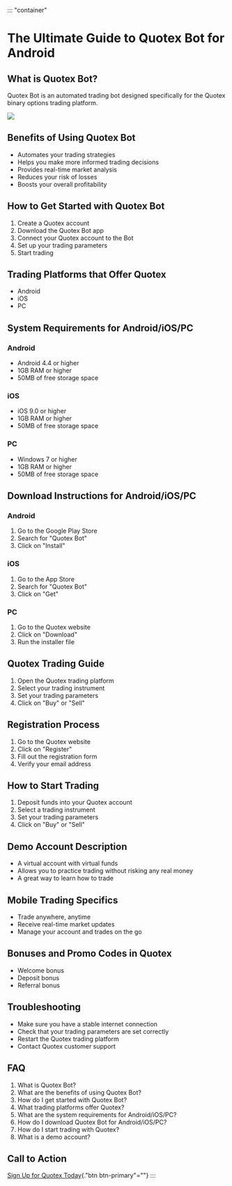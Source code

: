 ::: \"container\"
# The Ultimate Guide to Quotex Bot for Android

## What is Quotex Bot?

Quotex Bot is an automated trading bot designed specifically for the
Quotex binary options trading platform.

[![](https://static.quotex.io/files/4_en/300_250.jpg)](https://traff.sbs/brokerqxlid)

## Benefits of Using Quotex Bot

-   Automates your trading strategies
-   Helps you make more informed trading decisions
-   Provides real-time market analysis
-   Reduces your risk of losses
-   Boosts your overall profitability

## How to Get Started with Quotex Bot

1.  Create a Quotex account
2.  Download the Quotex Bot app
3.  Connect your Quotex account to the Bot
4.  Set up your trading parameters
5.  Start trading

## Trading Platforms that Offer Quotex

-   Android
-   iOS
-   PC

## System Requirements for Android/iOS/PC

### Android

-   Android 4.4 or higher
-   1GB RAM or higher
-   50MB of free storage space

### iOS

-   iOS 9.0 or higher
-   1GB RAM or higher
-   50MB of free storage space

### PC

-   Windows 7 or higher
-   1GB RAM or higher
-   50MB of free storage space

## Download Instructions for Android/iOS/PC

### Android

1.  Go to the Google Play Store
2.  Search for "Quotex Bot"
3.  Click on "Install"

### iOS

1.  Go to the App Store
2.  Search for "Quotex Bot"
3.  Click on "Get"

### PC

1.  Go to the Quotex website
2.  Click on "Download"
3.  Run the installer file

## Quotex Trading Guide

1.  Open the Quotex trading platform
2.  Select your trading instrument
3.  Set your trading parameters
4.  Click on "Buy" or "Sell"

## Registration Process

1.  Go to the Quotex website
2.  Click on "Register"
3.  Fill out the registration form
4.  Verify your email address

## How to Start Trading

1.  Deposit funds into your Quotex account
2.  Select a trading instrument
3.  Set your trading parameters
4.  Click on "Buy" or "Sell"

## Demo Account Description

-   A virtual account with virtual funds
-   Allows you to practice trading without risking any real money
-   A great way to learn how to trade

## Mobile Trading Specifics

-   Trade anywhere, anytime
-   Receive real-time market updates
-   Manage your account and trades on the go

## Bonuses and Promo Codes in Quotex

-   Welcome bonus
-   Deposit bonus
-   Referral bonus

## Troubleshooting

-   Make sure you have a stable internet connection
-   Check that your trading parameters are set correctly
-   Restart the Quotex trading platform
-   Contact Quotex customer support

## FAQ

1.  What is Quotex Bot?
2.  What are the benefits of using Quotex Bot?
3.  How do I get started with Quotex Bot?
4.  What trading platforms offer Quotex?
5.  What are the system requirements for Android/iOS/PC?
6.  How do I download Quotex Bot for Android/iOS/PC?
7.  How do I start trading with Quotex?
8.  What is a demo account?

## Call to Action

[Sign Up for Quotex
Today](\%22https://traff.sbs/brokerqxlid\%22){."btn
btn-primary"=""}
:::

